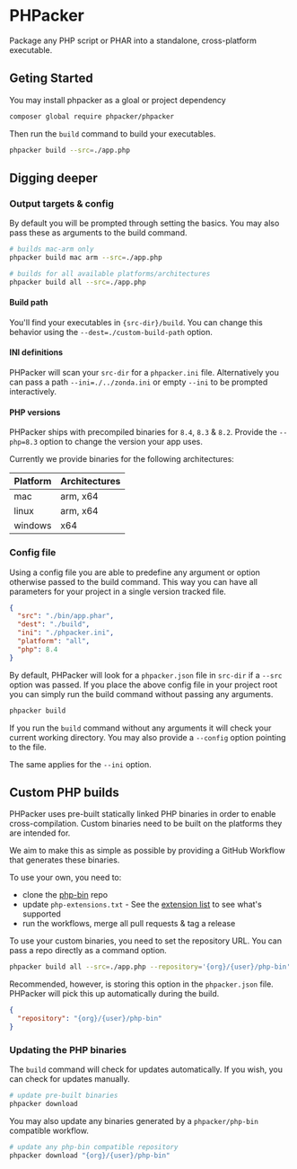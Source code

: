 # PHPacker

Package any PHP script or PHAR into a standalone, cross-platform executable.

## Geting Started

You may install phpacker as a gloal or project dependency

```bash
composer global require phpacker/phpacker
```

Then run the `build` command to build your executables.

```bash
phpacker build --src=./app.php
```

## Digging deeper

### Output targets & config

By default you will be prompted through setting the basics. You may also pass these as arguments to the build command.

```bash
# builds mac-arm only
phpacker build mac arm --src=./app.php

# builds for all available platforms/architectures
phpacker build all --src=./app.php
```

#### Build path

You'll find your executables in `{src-dir}/build`. You can change this behavior using the `--dest=./custom-build-path` option.

#### INI definitions

PHPacker will scan your `src-dir` for a `phpacker.ini` file.
Alternatively you can pass a path `--ini=./../zonda.ini` or empty `--ini` to be prompted interactively.

#### PHP versions

PHPacker ships with precompiled binaries for `8.4`, `8.3` & `8.2`.
Provide the `--php=8.3` option to change the version your app uses.

Currently we provide binaries for the following architectures:

| Platform | Architectures |
| -------- | ------------- |
| mac      | arm, x64      |
| linux    | arm, x64      |
| windows  | x64           |

### Config file

Using a config file you are able to predefine any argument or option otherwise passed to the build command. This way you can have all parameters for your project in a single version tracked file.

```json
{
  "src": "./bin/app.phar",
  "dest": "./build",
  "ini": "./phpacker.ini",
  "platform": "all",
  "php": 8.4
}
```

By default, PHPacker will look for a `phpacker.json` file in `src-dir` if a `--src` option was passed. If you place the above config file in your project root you can simply run the build command without passing any arguments.

```bash
phpacker build
```

If you run the `build` command without any arguments it will check your current working directory. You may also provide a `--config` option pointing to the file.

The same applies for the `--ini` option.

## Custom PHP builds

PHPacker uses pre-built statically linked PHP binaries in order to enable cross-compilation. Custom binaries need to be built on the platforms they are intended for.

We aim to make this as simple as possible by providing a GitHub Workflow that generates these binaries.

To use your own, you need to:

- clone the [php-bin](https://github.com/phpacker/php-bin) repo
- update `php-extensions.txt` - See the [extension list](https://static-php.dev/en/guide/extensions.html) to see what's supported
- run the workflows, merge all pull requests & tag a release

To use your custom binaries, you need to set the repository URL. You can pass a repo directly as a command option.

```bash
phpacker build all --src=./app.php --repository='{org}/{user}/php-bin'
```

Recommended, however, is storing this option in the `phpacker.json` file. PHPacker will pick this up automatically during the build.

```json
{
  "repository": "{org}/{user}/php-bin"
}
```

### Updating the PHP binaries

The `build` command will check for updates automatically. If you wish, you can check for updates manually.

```bash
# update pre-built binaries
phpacker download
```

You may also update any binaries generated by a `phpacker/php-bin` compatible workflow.

```bash
# update any php-bin compatible repository
phpacker download "{org}/{user}/php-bin"
```

